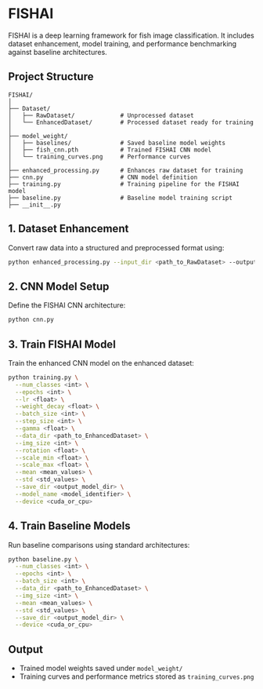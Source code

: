 # FISHAI

FISHAI is a deep learning framework for fish image classification. It includes dataset enhancement, model training, and performance benchmarking against baseline architectures.

## Project Structure

```
FISHAI/
│
├── Dataset/
│   ├── RawDataset/             # Unprocessed dataset
│   └── EnhancedDataset/        # Processed dataset ready for training
│
├── model_weight/
│   ├── baselines/              # Saved baseline model weights
│   ├── fish_cnn.pth            # Trained FISHAI CNN model
│   └── training_curves.png     # Performance curves
│
├── enhanced_processing.py      # Enhances raw dataset for training
├── cnn.py                      # CNN model definition
├── training.py                 # Training pipeline for the FISHAI model
├── baseline.py                 # Baseline model training script
├── __init__.py
```

## 1. Dataset Enhancement

Convert raw data into a structured and preprocessed format using:

```bash
python enhanced_processing.py --input_dir <path_to_RawDataset> --output_dir <path_to_EnhancedDataset>
```

## 2. CNN Model Setup

Define the FISHAI CNN architecture:

```bash
python cnn.py
```

## 3. Train FISHAI Model

Train the enhanced CNN model on the enhanced dataset:

```bash
python training.py \
  --num_classes <int> \
  --epochs <int> \
  --lr <float> \
  --weight_decay <float> \
  --batch_size <int> \
  --step_size <int> \
  --gamma <float> \
  --data_dir <path_to_EnhancedDataset> \
  --img_size <int> \
  --rotation <float> \
  --scale_min <float> \
  --scale_max <float> \
  --mean <mean_values> \
  --std <std_values> \
  --save_dir <output_model_dir> \
  --model_name <model_identifier> \
  --device <cuda_or_cpu>
```

## 4. Train Baseline Models

Run baseline comparisons using standard architectures:

```bash
python baseline.py \
  --num_classes <int> \
  --epochs <int> \
  --batch_size <int> \
  --data_dir <path_to_EnhancedDataset> \
  --img_size <int> \
  --mean <mean_values> \
  --std <std_values> \
  --save_dir <output_model_dir> \
  --device <cuda_or_cpu>
```

## Output

- Trained model weights saved under `model_weight/`
- Training curves and performance metrics stored as `training_curves.png`